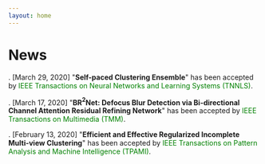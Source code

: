 ```yaml
---
layout: home
---
```

# News

. [March 29, 2020] "**Self-paced Clustering Ensemble**" has been accepted
 by <font color="green">IEEE Transactions on Neural Networks and Learning Systems (TNNLS)</font>.

. [March 17, 2020] "**BR$^2$Net: Defocus Blur Detection via Bi-directional
 Channel Attention Residual Refining Network**" has been accepted by <font color="green">IEEE Transactions on Multimedia (TMM)</font>.

. [February 13, 2020] "**Efficient and Effective Regularized Incomplete
 Multi-view Clustering**" has been accepted by <font color="green">IEEE Transactions on Pattern Analysis and Machine Intelligence (TPAMI)</font>.